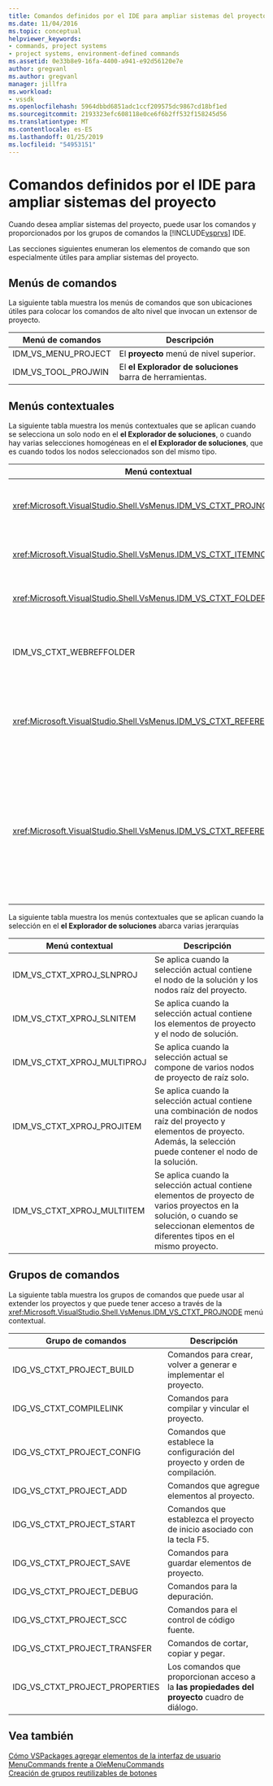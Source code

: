 ```yaml
---
title: Comandos definidos por el IDE para ampliar sistemas del proyecto | Documentos de Microsoft
ms.date: 11/04/2016
ms.topic: conceptual
helpviewer_keywords:
- commands, project systems
- project systems, environment-defined commands
ms.assetid: 0e33b8e9-16fa-4400-a941-e92d56120e7e
author: gregvanl
ms.author: gregvanl
manager: jillfra
ms.workload:
- vssdk
ms.openlocfilehash: 5964dbbd6851adc1ccf209575dc9867cd18bf1ed
ms.sourcegitcommit: 2193323efc608118e0ce6f6b2ff532f158245d56
ms.translationtype: MT
ms.contentlocale: es-ES
ms.lasthandoff: 01/25/2019
ms.locfileid: "54953151"
---
```

# <a name="ide-defined-commands-for-extending-project-systems"></a>Comandos definidos por el IDE para ampliar sistemas del proyecto
Cuando desea ampliar sistemas del proyecto, puede usar los comandos y proporcionados por los grupos de comandos la [!INCLUDE[vsprvs](../../code-quality/includes/vsprvs_md.md)] IDE.  
  
 Las secciones siguientes enumeran los elementos de comando que son especialmente útiles para ampliar sistemas del proyecto.  
  
## <a name="command-menus"></a>Menús de comandos  
 La siguiente tabla muestra los menús de comandos que son ubicaciones útiles para colocar los comandos de alto nivel que invocan un extensor de proyecto.  
  
|Menú de comandos|Descripción|  
|------------------|-----------------|  
|IDM_VS_MENU_PROJECT|El **proyecto** menú de nivel superior.|  
|IDM_VS_TOOL_PROJWIN|El **el Explorador de soluciones** barra de herramientas.|  
  
## <a name="shortcut-menus"></a>Menús contextuales  
 La siguiente tabla muestra los menús contextuales que se aplican cuando se selecciona un solo nodo en el **el Explorador de soluciones**, o cuando hay varias selecciones homogéneas en el **el Explorador de soluciones**, que es cuando todos los nodos seleccionados son del mismo tipo.  
  
|Menú contextual|Descripción|  
|-------------------|-----------------|  
|<xref:Microsoft.VisualStudio.Shell.VsMenus.IDM_VS_CTXT_PROJNODE>|Se aplica cuando se selecciona el nodo del proyecto.|  
|<xref:Microsoft.VisualStudio.Shell.VsMenus.IDM_VS_CTXT_ITEMNODE>|Se aplica cuando se selecciona un archivo.|  
|<xref:Microsoft.VisualStudio.Shell.VsMenus.IDM_VS_CTXT_FOLDERNODE>|Se aplica cuando se selecciona una carpeta.|  
|IDM_VS_CTXT_WEBREFFOLDER|Se aplica cuando se selecciona la carpeta de referencia Web.|  
|<xref:Microsoft.VisualStudio.Shell.VsMenus.IDM_VS_CTXT_REFERENCEROOT>|Se aplica cuando se selecciona el nodo raíz de referencias denominado "Referencias".|  
|<xref:Microsoft.VisualStudio.Shell.VsMenus.IDM_VS_CTXT_REFERENCE>|Se aplica cuando se seleccionan los nodos de referencia; Estos incluyen el ensamblado, COM y las referencias de proyecto. No incluye referencias Web.|  
  
 La siguiente tabla muestra los menús contextuales que se aplican cuando la selección en el **el Explorador de soluciones** abarca varias jerarquías  
  
|Menú contextual|Descripción|  
|-------------------|-----------------|  
|IDM_VS_CTXT_XPROJ_SLNPROJ|Se aplica cuando la selección actual contiene el nodo de la solución y los nodos raíz del proyecto.|  
|IDM_VS_CTXT_XPROJ_SLNITEM|Se aplica cuando la selección actual contiene los elementos de proyecto y el nodo de solución.|  
|IDM_VS_CTXT_XPROJ_MULTIPROJ|Se aplica cuando la selección actual se compone de varios nodos de proyecto de raíz solo.|  
|IDM_VS_CTXT_XPROJ_PROJITEM|Se aplica cuando la selección actual contiene una combinación de nodos raíz del proyecto y elementos de proyecto. Además, la selección puede contener el nodo de la solución.|  
|IDM_VS_CTXT_XPROJ_MULTIITEM|Se aplica cuando la selección actual contiene elementos de proyecto de varios proyectos en la solución, o cuando se seleccionan elementos de diferentes tipos en el mismo proyecto.|  
  
## <a name="command-groups"></a>Grupos de comandos  
 La siguiente tabla muestra los grupos de comandos que puede usar al extender los proyectos y que puede tener acceso a través de la <xref:Microsoft.VisualStudio.Shell.VsMenus.IDM_VS_CTXT_PROJNODE> menú contextual.  
  
|Grupo de comandos|Descripción|  
|-------------------|-----------------|  
|IDG_VS_CTXT_PROJECT_BUILD|Comandos para crear, volver a generar e implementar el proyecto.|  
|IDG_VS_CTXT_COMPILELINK|Comandos para compilar y vincular el proyecto.|  
|IDG_VS_CTXT_PROJECT_CONFIG|Comandos que establece la configuración del proyecto y orden de compilación.|  
|IDG_VS_CTXT_PROJECT_ADD|Comandos que agregue elementos al proyecto.|  
|IDG_VS_CTXT_PROJECT_START|Comandos que establezca el proyecto de inicio asociado con la tecla F5.|  
|IDG_VS_CTXT_PROJECT_SAVE|Comandos para guardar elementos de proyecto.|  
|IDG_VS_CTXT_PROJECT_DEBUG|Comandos para la depuración.|  
|IDG_VS_CTXT_PROJECT_SCC|Comandos para el control de código fuente.|  
|IDG_VS_CTXT_PROJECT_TRANSFER|Comandos de cortar, copiar y pegar.|  
|IDG_VS_CTXT_PROJECT_PROPERTIES|Los comandos que proporcionan acceso a la **las propiedades del proyecto** cuadro de diálogo.|  
  
## <a name="see-also"></a>Vea también  
 [Cómo VSPackages agregar elementos de la interfaz de usuario](../../extensibility/internals/how-vspackages-add-user-interface-elements.md)   
 [MenuCommands frente a OleMenuCommands](../../extensibility/menucommands-vs-olemenucommands.md)   
 [Creación de grupos reutilizables de botones](../../extensibility/creating-reusable-groups-of-buttons.md)